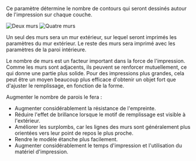 Ce paramètre détermine le nombre de contours qui seront dessinés autour de l'impression sur chaque couche.

![Deux murs](../../../articles/images/épaisseur_mur_0.8.png)
![Quatre murs](../../../articles/images/épaisseur_mur_1.6.png)

Un seul des murs sera un mur extérieur, sur lequel seront imprimés les paramètres du mur extérieur. Le reste des murs sera imprimé avec les paramètres de la paroi intérieure.

Le nombre de murs est un facteur important dans la force de l'impression. Comme les murs sont adjacents, ils peuvent se renforcer mutuellement, ce qui donne une partie plus solide. Pour des impressions plus grandes, cela peut être un moyen beaucoup plus efficace d'obtenir un objet fort que d'ajuster le remplissage, en fonction de la forme.

Augmenter le nombre de parois le fera :
* Augmenter considérablement la résistance de l'empreinte.
* Réduire l'effet de brillance lorsque le motif de remplissage est visible à l'extérieur.
* Améliorer les surplombs, car les lignes des murs sont généralement plus orientées vers leur point de repos le plus proche.
* Rendre le modèle étanche plus facilement.
* Augmenter considérablement le temps d'impression et l'utilisation du matériel d'impression.
